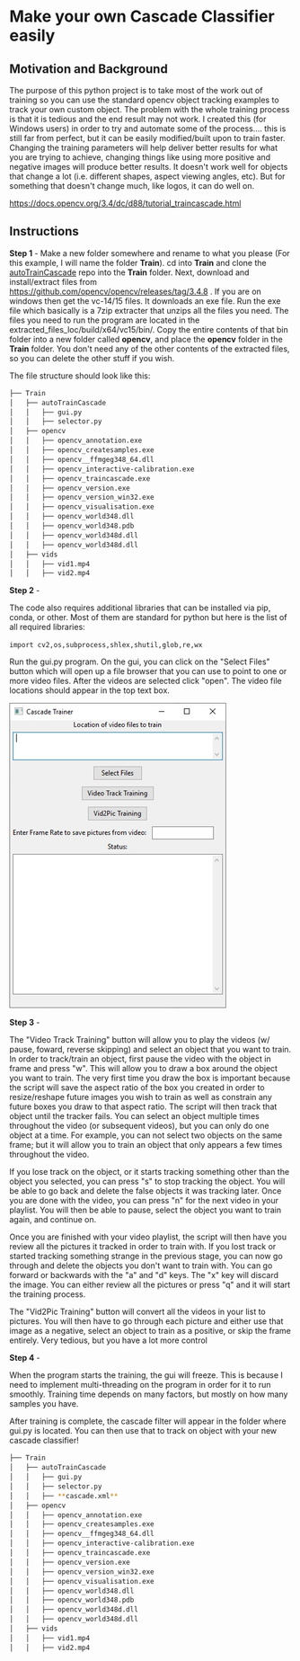 # Make your own Cascade Classifier easily
## Motivation and Background 
The purpose of this python project is to take most of the work out of training so you can use the standard opencv object tracking
examples to track your own custom object. The problem with the whole training process is that it is tedious and the end result may
not work. I created this (for Windows users) in order to try and automate some of the process.... this is still far from perfect, but
it can be easily modified/built upon to train faster. Changing the training parameters will help deliver better results for what you 
are trying to achieve, changing things like using more positive and negative images will produce better results. It doesn't work well for objects that change a lot (i.e. different shapes, aspect viewing angles, etc). But for something that doesn't change much, like logos, it can do well on. 

https://docs.opencv.org/3.4/dc/d88/tutorial_traincascade.html

## Instructions
__Step 1__ -
Make a new folder somewhere and rename to what you please (For this example, I will name the folder __Train__). cd into __Train__ and clone the [autoTrainCascade](https://github.com/joelmiller1/autoTrainCascade.git) repo into the __Train__ folder. Next, download and install/extract files from https://github.com/opencv/opencv/releases/tag/3.4.8 . If you are on windows then get the vc-14/15 files. It downloads an exe file. Run the exe file which basically is a 7zip extracter that unzips all the files you need. The files you need to run the program are located in the extracted_files_loc/build/x64/vc15/bin/. Copy the entire contents of that bin folder into a new folder called __opencv__, and place the __opencv__ folder in the __Train__ folder.  You don't need any of the other contents of the extracted files, so you can delete the other stuff if you wish.

The file structure should look like this:

```bash
├── Train
│   ├── autoTrainCascade
│   │   ├── gui.py
│   │   ├── selector.py
│   ├── opencv
│   │   ├── opencv_annotation.exe
│   │   ├── opencv_createsamples.exe
│   │   ├── opencv__ffmgeg348_64.dll
│   │   ├── opencv_interactive-calibration.exe
│   │   ├── opencv_traincascade.exe
│   │   ├── opencv_version.exe
│   │   ├── opencv_version_win32.exe
│   │   ├── opencv_visualisation.exe
│   │   ├── opencv_world348.dll
│   │   ├── opencv_world348.pdb
│   │   ├── opencv_world348d.dll
│   │   ├── opencv_world348d.dll
│   ├── vids
│   │   ├── vid1.mp4
│   │   ├── vid2.mp4
```

__Step 2__ -

The code also requires additional libraries that can be installed via pip, conda, or other. Most of them are standard for python but here is the list of all required libraries:

`import cv2,os,subprocess,shlex,shutil,glob,re,wx`

Run the gui.py program. On the gui, you can click on the "Select Files" button which will open up a file browser that you can use to point to one or more video files. After the videos are selected click "open". The video file locations should appear in the top text box. 

![gui](https://github.com/joelmiller1/autoTrainCascade/blob/master/gui.jpg)

__Step 3__ - 

The "Video Track Training" button will allow you to play the videos (w/ pause, foward, reverse skipping) and select an object that you want to train. In order to track/train an object, first pause the video with the object in frame and press "w". This will allow you to draw a box around the object you want to train. The very first time you draw the box is important because the script will save the aspect ratio of the box you created in order to resize/reshape future images you wish to train as well as constrain any future boxes you draw to that aspect ratio. The script will then track that object until the tracker fails. You can select an object multiple times throughout the video (or subsequent videos), but you can only do one object at a time. For example, you can not select two objects on the same frame; but it will allow you to train an object that only appears a few times throughout the video.

If you lose track on the object, or it starts tracking something other than the object you selected, you can press "s" to stop tracking the object. You will be able to go back and delete the false objects it was tracking later. Once you are done with the video, you can press "n" for the next video in your playlist. You will then be able to pause, select the object you want to train again, and continue on.

Once you are finished with your video playlist, the script will then have you review all the pictures it tracked in order to train with. If you lost track or started tracking something strange in the previous stage, you can now go through and delete the objects you don't want to train with. You can go forward or backwards with the "a" and "d" keys. The "x" key will discard the image. You can either review all the pictures or press "q" and it will start the training process. 

The "Vid2Pic Training" button will convert all the videos in your list to pictures. You will then have to go through each picture and either use that image as a negative, select an object to train as a positive, or skip the frame entirely. Very tedious, but you have a lot more control

__Step 4__ - 

When the program starts the training, the gui will freeze. This is because I need to implement multi-threading on the program in order for it to run smoothly. Training time depends on many factors, but mostly on how many samples you have. 

After training is complete, the cascade filter will appear in the folder where gui.py is located. You can then use that to track on object with your new cascade classifier!

```bash
├── Train
│   ├── autoTrainCascade
│   │   ├── gui.py
│   │   ├── selector.py
│   │   ├── **cascade.xml**
│   ├── opencv
│   │   ├── opencv_annotation.exe
│   │   ├── opencv_createsamples.exe
│   │   ├── opencv__ffmgeg348_64.dll
│   │   ├── opencv_interactive-calibration.exe
│   │   ├── opencv_traincascade.exe
│   │   ├── opencv_version.exe
│   │   ├── opencv_version_win32.exe
│   │   ├── opencv_visualisation.exe
│   │   ├── opencv_world348.dll
│   │   ├── opencv_world348.pdb
│   │   ├── opencv_world348d.dll
│   │   ├── opencv_world348d.dll
│   ├── vids
│   │   ├── vid1.mp4
│   │   ├── vid2.mp4
```

